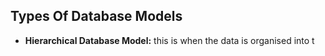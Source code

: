 ## Types Of Database Models

- **Hierarchical Database Model:** this is when the data is organised into t